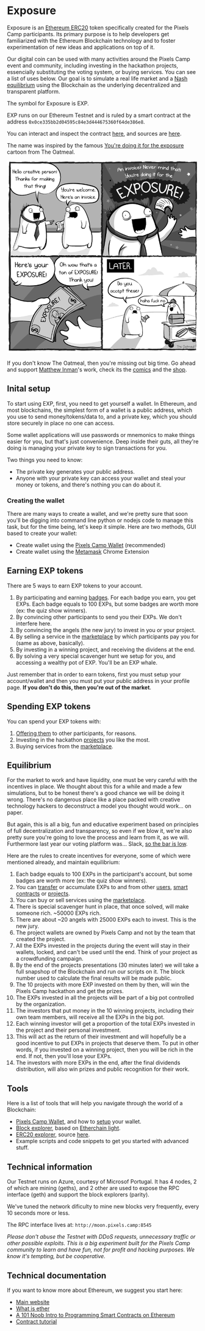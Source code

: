 # Exposure

Exposure is an [Ethereum ERC20][1] token specifically created for the Pixels Camp participants. Its primary purpose is to help developers get familiarized with the Ethereum Blockchain technology and to foster experimentation of new ideas and applications on top of it.

Our digital coin can be used with many activities around the Pixels Camp event and community, including investing in the hackathon projects, essencially substituting the voting system, or buying services. You can see a list of uses below. Our goal is to simulate a real life market and a [Nash equilibrium][20] using the Blockchain as the underlying decentralized and transparent platform.

The symbol for Exposure is EXP.

EXP runs on our Ethereum Testnet and is ruled by a smart contract at the address `0x0ce335bb2d04595c84e3d444675360f64de386e8`.

You can interact and inspect the contract [here][8], and sources are [here][9].

The name was inspired by the famous [You're doing it for the exposure][2] cartoon from The Oatmeal.

[![screenshot](imgs/exposure.png)][13]

If you don't know The Oatmeal, then you're missing out big time. Go ahead and support [Matthew Inman][16]'s work, check its the [comics][15] and the [shop][14].

## Inital setup

To start using EXP, first, you need to get yourself a wallet. In Ethereum, and most blockchains, the simplest form of a wallet is a public address, which you use to send money/tokens/data to, and a private key, which you should store securely in place no one can access.

Some wallet applications will use passwords or mnemonics to make things easier for you, but that's just convenience. Deep inside their guts, all they're doing is managing your private key to sign transactions for you.

Two things you need to know:

 * The private key generates your public address.
 * Anyone with your private key can access your wallet and steal your money or tokens, and there's nothing you can do about it.

### Creating the wallet

There are many ways to create a wallet, and we're pretty sure that soon you'll be digging into command line python or nodejs code to manage this task, but for the time being, let's keep it simple. Here are two methods, GUI based to create your wallet:

 * Create wallet using the [Pixels Camp Wallet][10] (recommended)
 * Create wallet using the [Metamask][11] Chrome Extension

## Earning EXP tokens

There are 5 ways to earn EXP tokens to your account.

 1. By participating and earning [badges][17]. For each badge you earn, you get EXPs. Each badge equals to 100 EXPs, but some badges are worth more (ex: the quiz show winners).
 1. By convincing other participants to send you their EXPs. We don't interfere here.
 1. By convincing the angels (the new jury) to invest in you or your project.
 1. By selling a service in the [marketplace][21] by which participants pay you for (same as above, basically).
 1. By investing in a winning project, and receiving the dividens at the end.
 1. By solving a very special scavenger hunt we setup for you, and accessing a wealthy pot of EXP. You'll be an EXP whale.

Just remember that in order to earn tokens, first you must setup your account/wallet and then you must put your public address in your profile page. **If you don't do this, then you're out of the market**.

## Spending EXP tokens

You can spend your EXP tokens with:

 1. [Offering them][18] to other participants, for reasons.
 1. Investing in the hackathon [projects][19] you like the most.
 1. Buying services from the [marketplace][21].

## Equilibrium

For the market to work and have liquidity, one must be very careful with the incentives in place. We thought about this for a while and made a few simulations, but to be honest there's a good chance we will be doing it wrong. There's no dangerous place like a place packed with creative technology hackers to deconstruct a model you thought would work... on paper.

But again, this is all a big, fun and educative experiment based on principles of full decentralization and transparency, so even if we blow it, we're also pretty sure you're going to love the process and learn from it, as we will. Furthermore last year our voting platform was... Slack, [so the bar is low][33].

Here are the rules to create incentives for everyone, some of which were mentioned already, and maintain equilibrium:

 1. Each badge equals to 100 EXPs in the participant's account, but some badges are worth more (ex: the quiz show winners).
 1. You can [transfer][18] or accumulate EXPs to and from other [users][30], [smart contracts][31] or [projects][32].
 1. You can buy or sell services using the [marketplace][21].
 1. There is special scavenger hunt in place, that once solved, will make someone rich. ~50000 EXPs rich.
 1. There are about ~20 angels with 25000 EXPs each to invest. This is the new jury.
 1. The project wallets are owned by Pixels Camp and not by the team that created the project.
 1. All the EXPs invested in the projects during the event will stay in their wallets, locked, and can't be used until the end. Think of your project as a crowdfunding campaign.
 1. By the end of the projects presentations (30 minutes later) we will take a full snapshop of the Blockchain and run our scripts on it. The block number used to calculate the final results will be made public.
 1. The 10 projects with more EXP invested on them by then, will win the Pixels Camp hackathon and get the prizes.
 1. The EXPs invested in all the projects will be part of a big pot controlled by the organization.
 1. The investors that put money in the 10 winning projects, including their own team members, will receive all the EXPs in the big pot.
 1. Each winning investor will get a proportion of the total EXPs invested in the project and their personal investment.
 1. This will act as the return of their investment and will hopefully be a good incentive to put EXPs in projects that deserve them. To put in other words, if you invested on a winning project, then you will be rich in the end. If not, then you'll lose your EXPs.
 1. The investors with more EXPs in the end, after the final dividends distribution, will also win prizes and public recognition for their work.

## Tools

Here is a list of tools that will help you navigate through the world of a Blockchain:

 * [Pixels Camp Wallet][22], and how to [setup][10] your wallet.
 * [Block explorer][40], based on [Etherchain light][41].
 * [ERC20 explorer][42], source [here][43].
 * Example scripts and code snippets to get you started with advanced stuff.

## Technical information

Our Testnet runs on Azure, courtesy of Microsof Portugal. It has 4 nodes, 2 of which are mining (geths), and 2 other are used to expose the RPC interface (geth) and support the block explorers (parity).

We've tuned the network dificulty to mine new blocks very frequently, every 10 seconds more or less.

The RPC interface lives at: `http://moon.pixels.camp:8545`

*Please don't abuse the Testnet with DDoS requests, unnecessary traffic or other possible exploits. This is a big experiment built for the Pixels Camp community to learn and have fun, not for profit and hacking purposes. We know it's tempting, but be cooperative.*

## Technical documentation

If you want to know more about Ethereum, we suggest you start here:

 - [Main website][101]
 - [What is ether][102]
 - [A 101 Noob Intro to Programming Smart Contracts on Ethereum][103]
 - [Contract tutorial][104]

[1]: https://theethereum.wiki/w/index.php/ERC20_Token_Standard
[2]: http://theoatmeal.com/comics/exposure
[3]: https://ens.domains/
[4]: https://pixels.camp/campfire/
[5]: https://github.com/ethereum/web3.js
[6]: https://metamask.io/
[7]: https://github.com/ethereum/mist
[8]: https://wallet.pixels.camp/#contracts
[9]: https://github.com/PixelsCamp/moon/tree/master/contracts
[10]: MEW.md
[11]: METAMASK.md
[13]: http://theoatmeal.com/comics/exposure
[14]: https://shop.theoatmeal.com/
[15]: https://theoatmeal.com/
[16]: https://en.wikipedia.org/wiki/The_Oatmeal
[17]: https://pixels.camp/badges/
[18]: https://github.com/PixelsCamp/moon/blob/master/MEW.md#sending-exp-tokens-to-someone-else
[19]: https://pixels.camp/projects/
[20]: https://en.wikipedia.org/wiki/Nash_equilibrium
[21]: MARKET.md
[22]: https://wallet.pixels.camp
[30]: https://pixels.camp/celso
[31]: https://github.com/PixelsCamp/moon/tree/master/contracts
[32]: https://pixels.camp/projects/1
[33]: https://youtu.be/yDHg3st_IEk?t=187
[40]: http://moon.pixels.camp:8547/
[41]: https://github.com/gobitfly/etherchain-light
[42]: http://moon.pixels.camp:8548/
[43]: https://github.com/gobitfly/erc20-explorer
[101]: https://ethereum.org/
[102]: https://ethereum.org/ether
[103]: http://consensys.github.io/developers/articles/101-noob-intro/
[104]: https://github.com/ethereum/go-ethereum/wiki/Contract-Tutorial
